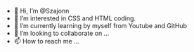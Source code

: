 - 👋 Hi, I’m @Szajonn
- 👀 I’m interested in CSS and HTML coding.
- 🌱 I’m currently learning by myself from Youtube and GitHub
- 💞️ I’m looking to collaborate on ...
- 📫 How to reach me ...

<!---
Szajonn/Szajonn is a ✨ special ✨ repository because its `README.md` (this file) appears on your GitHub profile.
You can click the Preview link to take a look at your changes.
--->
